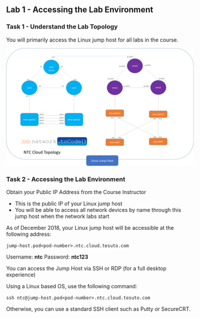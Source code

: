 ## Lab 1 - Accessing the Lab Environment

### Task 1 - Understand the Lab Topology

You will primarily access the Linux jump host for all labs in the course.

![Lab Topology](images/lab-topology.png)


### Task 2 - Accessing the Lab Environment

Obtain your Public IP Address from the Course Instructor
*  This is the public IP of your Linux jump host
*  You will be able to access all network devices by name through this jump host when the network labs start

As of December 2018, your Linux jump host will be accessible at the following address:

```
jump-host.pod<pod-number>.ntc.cloud.tesuto.com
```

Username: **ntc**
Password: **ntc123**

You can access the Jump Host via SSH or RDP (for a full desktop experience)

Using a Linux based OS, use the following command:

```
ssh ntc@jump-host.pod<pod-number>.ntc.cloud.tesuto.com
```

Otherwise, you can use a standard SSH client such as Putty or SecureCRT.






